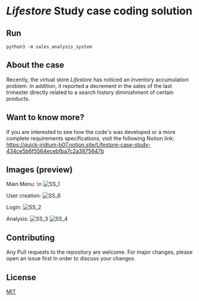 # *Lifestore* Study case coding solution

## Run
```console
python3 -m sales_analysis_system
```

## About the case
Recently, the virtual store *Lifestore* has noticed an inventory accumulation problem. In addition, it reported a decrement in the sales of the last trimester directly related to a search history diminishment of certain products.

## Want to know more?
If you are interested to see how the code's was developed or a more complete requirements specifications, visit the following Notion link:
https://quick-iridium-b07.notion.site/Lifestore-case-study-434ce5b6f5564ecebfba7c2a3875647b 

## Images (preview)
Main Menu:
\n
![SS_1](https://user-images.githubusercontent.com/60563317/133016854-a578b899-5657-43f5-a9ce-8cf0f11ae099.png)


User creation:
![SS_6](https://user-images.githubusercontent.com/60563317/133016880-b2d5df62-d3ac-4149-a0d3-2882f038d617.png)

Login:
![SS_2](https://user-images.githubusercontent.com/60563317/133016867-f3471258-246a-4361-8314-63a0f3ab5b4d.png)

Analysis:
![SS_3](https://user-images.githubusercontent.com/60563317/133016871-5883870f-2097-47c9-a911-1baf870390cc.png)
![SS_4](https://user-images.githubusercontent.com/60563317/133016876-ba7e5aaf-fda2-4f19-bacd-485d0a1d5cbf.png)

## Contributing
Any Pull requests to the repository are welcome. For major changes, please open an issue first in order to discuss your changes. 

## License
[MIT](https://choosealicense.com/licenses/mit/)
